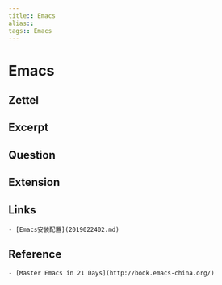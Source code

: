 ```yaml
---
title:: Emacs
alias:: 
tags:: Emacs
---
```


# Emacs

## Zettel
## Excerpt
## Question
## Extension
## Links
    - [Emacs安装配置](2019022402.md)

## Reference
    - [Master Emacs in 21 Days](http://book.emacs-china.org/)